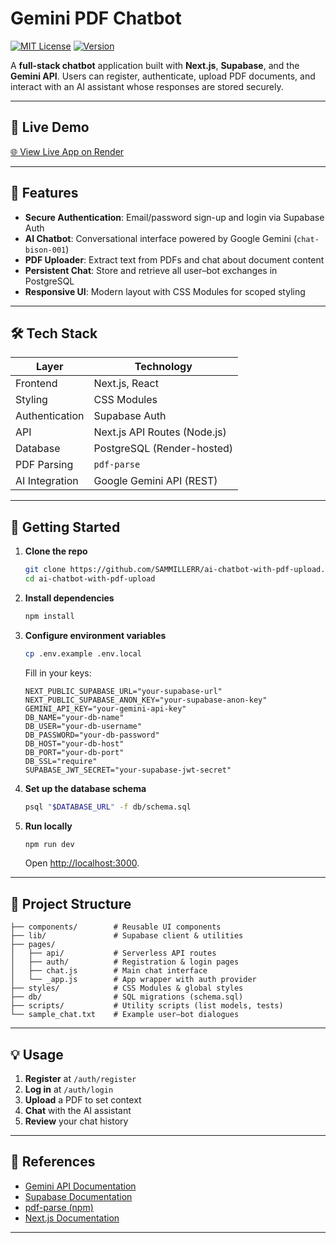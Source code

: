 


# Gemini PDF Chatbot

[![MIT License](https://img.shields.io/badge/license-MIT-green)](LICENSE) [![Version](https://img.shields.io/badge/version-1.0.0-blue)]()

A **full-stack chatbot** application built with **Next.js**, **Supabase**, and the **Gemini API**. Users can register, authenticate, upload PDF documents, and interact with an AI assistant whose responses are stored securely.

---

## 🚀 Live Demo

[🌐 View Live App on Render](https://ai-chatbot-with-pdf-upload-1.onrender.com)

---

## 🎯 Features

- **Secure Authentication**: Email/password sign-up and login via Supabase Auth  
- **AI Chatbot**: Conversational interface powered by Google Gemini (`chat-bison-001`)  
- **PDF Uploader**: Extract text from PDFs and chat about document content  
- **Persistent Chat**: Store and retrieve all user–bot exchanges in PostgreSQL  
- **Responsive UI**: Modern layout with CSS Modules for scoped styling  

---

## 🛠️ Tech Stack

| Layer          | Technology                         |
| -------------- | ---------------------------------- |
| Frontend       | Next.js, React                     |
| Styling        | CSS Modules                        |
| Authentication | Supabase Auth                      |
| API            | Next.js API Routes (Node.js)       |
| Database       | PostgreSQL (Render-hosted)         |
| PDF Parsing    | `pdf-parse`                        |
| AI Integration | Google Gemini API (REST)           |

---

## 🚀 Getting Started

1. **Clone the repo**  
   ```bash
   git clone https://github.com/SAMMILLERR/ai-chatbot-with-pdf-upload.git
   cd ai-chatbot-with-pdf-upload


2. **Install dependencies**

   ```bash
   npm install
   ```

3. **Configure environment variables**

   ```bash
   cp .env.example .env.local
   ```

   Fill in your keys:

   ```
   NEXT_PUBLIC_SUPABASE_URL="your-supabase-url"
   NEXT_PUBLIC_SUPABASE_ANON_KEY="your-supabase-anon-key"
   GEMINI_API_KEY="your-gemini-api-key"
   DB_NAME="your-db-name"
   DB_USER="your-db-username"
   DB_PASSWORD="your-db-password"
   DB_HOST="your-db-host"
   DB_PORT="your-db-port"
   DB_SSL="require"
   SUPABASE_JWT_SECRET="your-supabase-jwt-secret"
   ```

4. **Set up the database schema**

   ```bash
   psql "$DATABASE_URL" -f db/schema.sql
   ```

5. **Run locally**

   ```bash
   npm run dev
   ```

   Open [http://localhost:3000](http://localhost:3000).

---

## 📂 Project Structure

```
├── components/        # Reusable UI components
├── lib/               # Supabase client & utilities
├── pages/
│   ├── api/           # Serverless API routes
│   ├── auth/          # Registration & login pages
│   ├── chat.js        # Main chat interface
│   └── _app.js        # App wrapper with auth provider
├── styles/            # CSS Modules & global styles
├── db/                # SQL migrations (schema.sql)
├── scripts/           # Utility scripts (list models, tests)
└── sample_chat.txt    # Example user–bot dialogues
```

---

## 💡 Usage

1. **Register** at `/auth/register`
2. **Log in** at `/auth/login`
3. **Upload** a PDF to set context
4. **Chat** with the AI assistant
5. **Review** your chat history

---

## 📖 References

* [Gemini API Documentation](https://ai.google.dev/gemini-api/docs)
* [Supabase Documentation](https://supabase.com/docs)
* [pdf-parse (npm)](https://www.npmjs.com/package/pdf-parse)
* [Next.js Documentation](https://nextjs.org/docs)

---






